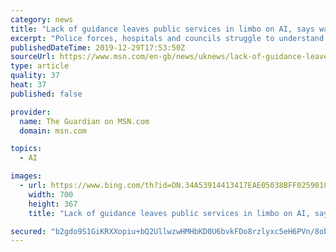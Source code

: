 ```yaml
---
category: news
title: "Lack of guidance leaves public services in limbo on AI, says watchdog"
excerpt: "Police forces, hospitals and councils struggle to understand how to use artificial intelligence because of a lack of clear ethical guidance from the government, according to the country’s only surveillance regulator."
publishedDateTime: 2019-12-29T17:53:50Z
sourceUrl: https://www.msn.com/en-gb/news/uknews/lack-of-guidance-leaves-public-services-in-limbo-on-ai-says-watchdog/ar-BBYrnDe
type: article
quality: 37
heat: 37
published: false

provider:
  name: The Guardian on MSN.com
  domain: msn.com

topics:
  - AI

images:
  - url: https://www.bing.com/th?id=ON.34A53914413417EAE05038BFF025901C
    width: 700
    height: 367
    title: "Lack of guidance leaves public services in limbo on AI, says watchdog"

secured: "b2gdo9S1GiKRXXopiu+bQ2UllwzwHMHbKD0U6bvkFDo8rzlyxc5eH6PVn/8obCJcVgDzbuQ1hMWeWHXLWXnu9We5xoEJVvCw9prQgFAwKjzOdS5P8OHn3nrhKFjCEIObMArX++3w9n2RpYlTNZv0PWODjSdPhLmSFON/T5YG3wMCgJkkCoyferbY+yPlf/544vNXRD5RFYxql45F5fK+WrksT4dciY4b/Lj78fyN3MCw3RQT13XN+hxtH0uCwnFC4b56mM7oX4OJibH7C4ggNg==;I8YpNjSlvlRwTZyPClkvcQ=="
---
```


